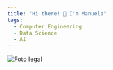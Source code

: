 ```yaml
---
title: "Hi there! 👋 I'm Manuela"
tags:
  - Computer Engineering
  - Data Science
  - AI
---
```


![Foto legal](assets/foto.png)

